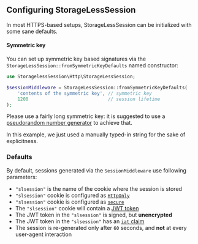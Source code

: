 ## Configuring StorageLessSession

In most HTTPS-based setups, StorageLessSession can be initialized with some sane
defaults.

#### Symmetric key

You can set up symmetric key based signatures via the
`StorageLessSession::fromSymmetricKeyDefaults` named constructor:

```php
use StoragelessSession\Http\StorageLessSession;

$sessionMiddleware = StorageLessSession::fromSymmetricKeyDefaults(
    'contents of the symmetric key', // symmetric key
    1200                             // session lifetime
);
```

Please use a fairly long symmetric key: it is suggested to use a
[pseudorandom number generator](https://en.wikipedia.org/wiki/Cryptographically_secure_pseudorandom_number_generator)
to achieve that.

In this example, we just used a manually typed-in string for the sake
of explicitness.

### Defaults

By default, sessions generated via the `SessionMiddleware` use following parameters:

 * `"slsession"` is the name of the cookie where the session is stored
 * `"slsession"` cookie is configured as [`HttpOnly`](https://www.owasp.org/index.php/HttpOnly)
 * `"slsession"` cookie is configured as [`secure`](https://www.owasp.org/index.php/SecureFlag)
 * The `"slsession"` cookie will contain a [JWT token](http://jwt.io/)
 * The JWT token in the `"slsession"` is signed, but **unencrypted**
 * The JWT token in the `"slsession"` has an [`iat` claim](https://self-issued.info/docs/draft-ietf-oauth-json-web-token.html#rfc.section.4.1.6)
 * The session is re-generated only after `60` seconds, and **not** at every user-agent interaction
